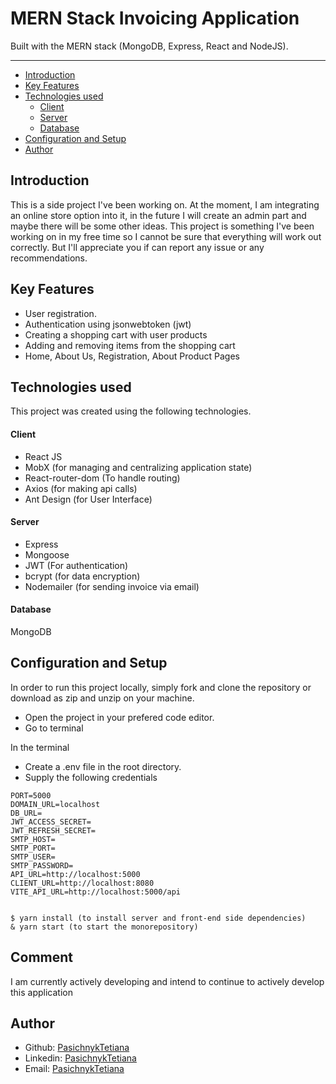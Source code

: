 # MERN Stack Invoicing Application
Built with the MERN stack (MongoDB, Express, React and NodeJS).

----

* [Introduction](#introduction)
* [Key Features](#key-features)
* [Technologies used](#technologies-used)
    - [Client](#client)
    - [Server](#server)
    - [Database](#database)
* [Configuration and Setup](#configuration-and-setup)
* [Author](#author)

## Introduction
This is a side project I've been working on. At the moment, I am integrating an online store option into it, in the future I will create an admin part and maybe there will be some other ideas. This project is something I've been working on in my free time so I cannot be sure that everything will work out correctly. But I'll appreciate you if can report any issue or any recommendations.

## Key Features

- User registration.
- Authentication using jsonwebtoken (jwt)
- Creating a shopping cart with user products
- Adding and removing items from the shopping cart
- Home, About Us, Registration, About Product Pages


## Technologies used
This project was created using the following technologies.

#### Client

- React JS
- MobX (for managing and centralizing application state)
- React-router-dom (To handle routing)
- Axios (for making api calls)
- Ant Design (for User Interface)

#### Server

- Express
- Mongoose
- JWT (For authentication)
- bcrypt (for data encryption)
- Nodemailer (for sending invoice via email)

#### Database
MongoDB

## Configuration and Setup
In order to run this project locally, simply fork and clone the repository or download as zip and unzip on your machine.
- Open the project in your prefered code editor.
- Go to terminal

In the terminal
- Create a .env file in the root directory.
- Supply the following credentials

```
PORT=5000
DOMAIN_URL=localhost
DB_URL=
JWT_ACCESS_SECRET=
JWT_REFRESH_SECRET=
SMTP_HOST=
SMTP_PORT=
SMTP_USER=
SMTP_PASSWORD=
API_URL=http://localhost:5000
CLIENT_URL=http://localhost:8080
VITE_API_URL=http://localhost:5000/api

```
```

$ yarn install (to install server and front-end side dependencies)
& yarn start (to start the monorepository)

```


## Comment
I am currently actively developing and intend to continue to actively develop this application


## Author

- Github: [PasichnykTetiana](https://github.com/PasichnykTetiana)
- Linkedin: [PasichnykTetiana](https://www.linkedin.com/in/pasichnyk-tetiana/)
- Email: [PasichnykTetiana](mailto:tetiana.pasichnyk.91@gmail.com)